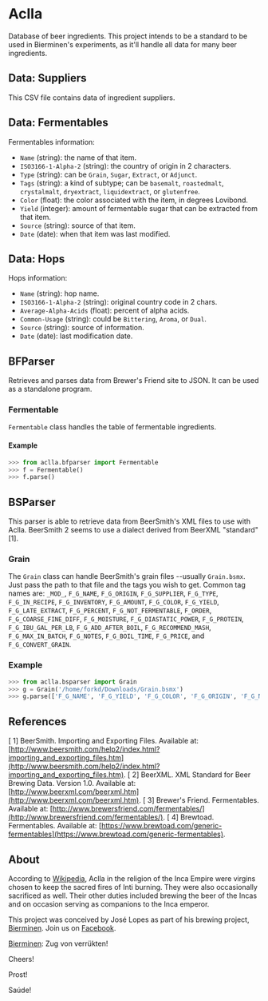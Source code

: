 # Aclla
Database of beer ingredients.  This project intends to be a standard to be used in Bierminen's experiments, as it'll handle all data for many beer ingredients.


## Data: Suppliers
This CSV file contains data of ingredient suppliers.


## Data: Fermentables
Fermentables information:

* `Name` (string): the name of that item.
* `ISO3166-1-Alpha-2` (string): the country of origin in 2 characters.
* `Type` (string): can be `Grain`, `Sugar`, `Extract`, or `Adjunct`.
* `Tags` (string): a kind of subtype; can be `basemalt`, `roastedmalt`, `crystalmalt`, `dryextract`, `liquidextract`, or `glutenfree`.
* `Color` (float): the color associated with the item, in degrees Lovibond.
* `Yield` (integer): amount of fermentable sugar that can be extracted from that item.
* `Source` (string): source of that item.
* `Date` (date): when that item was last modified.


## Data: Hops
Hops information:

* `Name` (string): hop name.
* `ISO3166-1-Alpha-2` (string): original country code in 2 chars.
* `Average-Alpha-Acids` (float): percent of alpha acids.
* `Common-Usage` (string): could be `Bittering`, `Aroma`, or `Dual`.
* `Source` (string): source of information.
* `Date` (date): last modification date.


## BFParser
Retrieves and parses data from Brewer's Friend site to JSON.  It can be used as a standalone program.

### Fermentable
`Fermentable` class handles the table of fermentable ingredients.

#### Example
```python
>>> from aclla.bfparser import Fermentable
>>> f = Fermentable()
>>> f.parse()
```


## BSParser
This parser is able to retrieve data from BeerSmith's XML files to use with Aclla.  BeerSmith 2 seems to use a dialect derived from BeerXML "standard" [1].

### Grain
The `Grain` class can handle BeerSmith's grain files --usually `Grain.bsmx`.  Just pass the path to that file and the tags you wish to get.  Common tag names are: `_MOD_`, `F_G_NAME`, `F_G_ORIGIN`, `F_G_SUPPLIER`, `F_G_TYPE`, `F_G_IN_RECIPE`, `F_G_INVENTORY`, `F_G_AMOUNT`, `F_G_COLOR`, `F_G_YIELD`, `F_G_LATE_EXTRACT`, `F_G_PERCENT`, `F_G_NOT_FERMENTABLE`, `F_ORDER`, `F_G_COARSE_FINE_DIFF`, `F_G_MOISTURE`, `F_G_DIASTATIC_POWER`, `F_G_PROTEIN`, `F_G_IBU_GAL_PER_LB`, `F_G_ADD_AFTER_BOIL`, `F_G_RECOMMEND_MASH`, `F_G_MAX_IN_BATCH`, `F_G_NOTES`, `F_G_BOIL_TIME`, `F_G_PRICE`, and `F_G_CONVERT_GRAIN`.

### Example
```python
>>> from aclla.bsparser import Grain
>>> g = Grain('/home/forkd/Downloads/Grain.bsmx')
>>> g.parse(['F_G_NAME', 'F_G_YIELD', 'F_G_COLOR', 'F_G_ORIGIN', 'F_G_NOTES'])
```


## References
[ 1] BeerSmith.  Importing and Exporting Files.  Available at: [http://www.beersmith.com/help2/index.html?importing_and_exporting_files.htm](http://www.beersmith.com/help2/index.html?importing_and_exporting_files.htm).
[ 2] BeerXML.  XML Standard for Beer Brewing Data.  Version 1.0.  Available at: [http://www.beerxml.com/beerxml.htm](http://www.beerxml.com/beerxml.htm).
[ 3] Brewer's Friend.  Fermentables.  Available at: [http://www.brewersfriend.com/fermentables/](http://www.brewersfriend.com/fermentables/).
[ 4] Brewtoad.  Fermentables.  Available at: [https://www.brewtoad.com/generic-fermentables](https://www.brewtoad.com/generic-fermentables).


## About
According to [Wikipedia](https://en.wikipedia.org/wiki/Aclla), Aclla in the religion of the Inca Empire were virgins chosen to keep the sacred fires of Inti burning. They were also occasionally sacrificed as well. Their other duties included brewing the beer of the Incas and on occasion serving as companions to the Inca emperor.

This project was conceived by José Lopes as part of his brewing project, [Bierminen](https://bierminen.com).  Join us on [Facebook](https://facebook.com/bierminen).

[Bierminen](https://bierminen.com): Zug von verrükten!

Cheers!

Prost!

Saúde!
